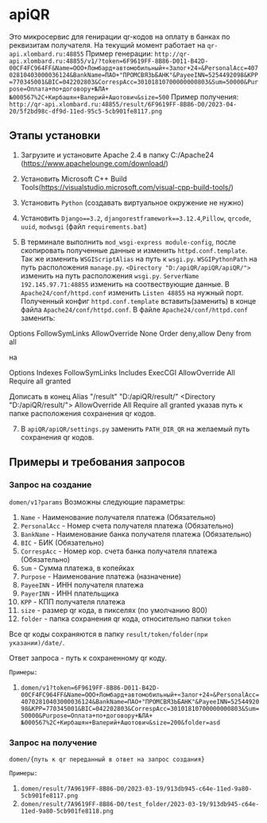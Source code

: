 # apiQR
Это микросервис для генирации qr-кодов на оплату в банках по реквизитам получателя.
На текущий момент работает на `qr-api.xlombard.ru:48855`
Пример генерации:
`http://qr-api.xlombard.ru:48855/v1/?token=6F9619FF-8B86-D011-B42D-00CF4FC964FF&Name=ООО+Ломбард+автомобильный+«Залог+24»&PersonalAcc=40702810403000036124&BankName=ПАО+"ПРОМСВЯЗЬБАНК"&PayeeINN=5254492098&KPP=770345001&BIC=042202803&CorrespAcc=30101810700000000803&Sum=50000&Purpose=Оплата+по+договору+№ЛА+№000567%2C+Кирбашян+Валерий+Ашотович&size=500`
Пример получения:
`http://qr-api.xlombard.ru:48855/result/6F9619FF-8B86-D0/2023-04-20/5f2bd98c-df9d-11ed-95c5-5cb901fe8117.png`

## Этапы установки

1. Загрузите и установите Apache 2.4 в папку C:/Apache24 (https://www.apachelounge.com/download/)

2. Установить Microsoft C++ Build Tools(https://visualstudio.microsoft.com/visual-cpp-build-tools/)

3. Установить `Python` (создавать виртуальное окружение не нужно)

4. Установить `Django==3.2`, `djangorestframework==3.12.4`,`Pillow`, `qrcode`, `uuid`, `modwsgi` (файл `requirements.bat`)

5. В терминале выполнить `mod_wsgi-express module-config`, после скопировать полученные данные и изменить `httpd.conf.template`.
Так же изменить `WSGIScriptAlias` на путь к `wsgi.py`.
`WSGIPythonPath` на путь расположения `manage.py`.
`<Directory "D:/apiQR/apiQR/apiQR/">` изменить на путь расположения `wsgi.py`.
`ServerName 192.145.97.71:48855` изменить на соотвествующие данные.
В `Apache24/conf/httpd.conf` изменить `Listen 48855` на нужный порт.
Полученный конфиг `httpd.conf.template` вставить(заменить) в конце файла `Apache24/conf/httpd.conf`.
В файле `Apache24/conf/httpd.conf` заменить:
<Directory />
    Options FollowSymLinks
    AllowOverride None
    Order deny,allow
    Deny from all
</Directory>

на

<Directory />
    Options Indexes FollowSymLinks Includes ExecCGI
    AllowOverride All
    Require all granted
</Directory>

Дописать в конец
Alias "/result" "D:/apiQR/result/"
<Directory "D:/apiQR/result/">
    AllowOverride All
    Require all granted
</Directory>
указав путь к папке расположения сохранения qr кодов.

7. В `apiQR/apiQR/settings.py` заменить `PATH_DIR_QR` на желаемый путь сохранения qr кодов.

## Примеры и требования запросов
### Запрос на создание
`domen/v1?params`
Возможны следующие параметры:
1. `Name` - Наименование получателя платежа (Обязательно)
2. `PersonalAcc` - Номер счета получателя платежа (Обязательно)
3. `BankName` - Наименование банка получателя платежа (Обязательно)
4. `BIC` - БИК (Обязательно)
5. `CorrespAcc` - Номер кор. счета банка получателя платежа (Обязательно)
6. `Sum` - Сумма платежа, в копейках
7. `Purpose` - Наименование платежа (назначение)
8. `PayeeINN` - ИНН получателя платежа
9. `PayerINN` - ИНН плательщика
10. `KPP` - КПП получателя платежа
11. `size` - размер qr кода, в пикселях (по умолчанию 800)
12. `folder` - папка сохранения qr кода, относительно папки `token`

Все qr коды сохраняются в папку `result/token/folder(при указании)/date/`.

Ответ запроса - путь к сохраненному qr коду.

`Примеры:`
1. `domen/v1?token=6F9619FF-8B86-D011-B42D-00CF4FC964FF&Name=ООО+Ломбард+автомобильный+«Залог+24»&PersonalAcc=40702810403000036124&BankName=ПАО+"ПРОМСВЯЗЬБАНК"&PayeeINN=5254492098&KPP=770345001&BIC=042202803&CorrespAcc=30101810700000000803&Sum=50000&Purpose=Оплата+по+договору+№ЛА+№000567%2C+Кирбашян+Валерий+Ашотович&size=200&folder=asd`

### Запрос на получение
`domen/{путь к qr переданный в ответ на запрос создания}`

`Примеры:`
1. `domen/result/7A9619FF-8B86-D0/2023-03-19/913db945-c64e-11ed-9a80-5cb901fe8117.png`
2. `domen/result/7A9619FF-8B86-D0/test_folder/2023-03-19/913db945-c64e-11ed-9a80-5cb901fe8118.png`